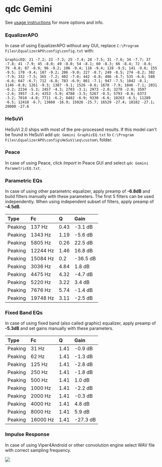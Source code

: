 # qdc Gemini
See [usage instructions](https://github.com/jaakkopasanen/AutoEq#usage) for more options and info.

### EqualizerAPO
In case of using EqualizerAPO without any GUI, replace `C:\Program Files\EqualizerAPO\config\config.txt`
with:
```
GraphicEQ: 21 -7.2; 23 -7.3; 25 -7.4; 28 -7.5; 31 -7.6; 34 -7.7; 37 -7.8; 41 -7.9; 45 -8.0; 49 -8.0; 54 -8.1; 60 -8.3; 66 -8.4; 72 -8.6; 79 -8.8; 87 -8.9; 96 -9.2; 106 -9.4; 116 -9.4; 128 -9.5; 141 -9.6; 155 -9.5; 170 -9.4; 187 -9.2; 206 -9.0; 227 -8.7; 249 -8.5; 274 -8.2; 302 -7.9; 332 -7.5; 365 -7.2; 402 -7.0; 442 -6.8; 486 -6.7; 535 -6.6; 588 -6.6; 647 -6.7; 712 -6.8; 783 -6.9; 861 -7.1; 947 -7.5; 1042 -8.1; 1146 -8.8; 1261 -9.3; 1387 -9.1; 1526 -8.6; 1678 -7.9; 1846 -7.1; 2031 -6.2; 2234 -5.3; 2457 -4.3; 2703 -3.1; 2973 -2.0; 3270 -2.0; 3597 -2.6; 3957 -3.4; 4353 -5.0; 4788 -3.5; 5267 -0.5; 5793 -0.6; 6373 -3.2; 7010 -4.0; 7711 -6.2; 8482 -6.9; 9330 -6.6; 10263 -6.5; 11289 -6.5; 12418 -6.7; 13660 -16.9; 15026 -25.7; 16529 -27.4; 18182 -27.1; 20000 -27.6
```

### HeSuVi
HeSuVi 2.0 ships with most of the pre-processed results. If this model can't be found in HeSuVi add
`qdc Gemini GraphicEQ.txt` to `C:\Program Files\EqualizerAPO\config\HeSuVi\eq\custom\` folder.

### Peace
In case of using Peace, click *Import* in Peace GUI and select `qdc Gemini ParametricEQ.txt`.

### Parametric EQs
In case of using other parametric equalizer, apply preamp of **-6.8dB** and build filters manually
with these parameters. The first 5 filters can be used independently.
When using independent subset of filters, apply preamp of **-4.5dB**.

| Type    | Fc       |    Q | Gain     |
|:--------|:---------|:-----|:---------|
| Peaking | 137 Hz   | 0.43 | -3.1 dB  |
| Peaking | 1343 Hz  | 1.19 | -5.6 dB  |
| Peaking | 5805 Hz  | 0.26 | 22.5 dB  |
| Peaking | 12244 Hz | 1.46 | 16.8 dB  |
| Peaking | 15084 Hz | 0.2  | -36.5 dB |
| Peaking | 3036 Hz  | 4.84 | 1.8 dB   |
| Peaking | 4475 Hz  | 4.32 | -4.7 dB  |
| Peaking | 5220 Hz  | 3.22 | 3.4 dB   |
| Peaking | 7676 Hz  | 5.74 | -1.4 dB  |
| Peaking | 19748 Hz | 3.11 | -2.5 dB  |

### Fixed Band EQs
In case of using fixed band (also called graphic) equalizer, apply preamp of **-5.3dB** and set
gains manually with these parameters.

| Type    | Fc       |    Q | Gain     |
|:--------|:---------|:-----|:---------|
| Peaking | 31 Hz    | 1.41 | -0.9 dB  |
| Peaking | 62 Hz    | 1.41 | -1.3 dB  |
| Peaking | 125 Hz   | 1.41 | -2.8 dB  |
| Peaking | 250 Hz   | 1.41 | -1.8 dB  |
| Peaking | 500 Hz   | 1.41 | 1.0 dB   |
| Peaking | 1000 Hz  | 1.41 | -2.2 dB  |
| Peaking | 2000 Hz  | 1.41 | -0.3 dB  |
| Peaking | 4000 Hz  | 1.41 | 4.8 dB   |
| Peaking | 8000 Hz  | 1.41 | 5.9 dB   |
| Peaking | 16000 Hz | 1.41 | -27.3 dB |

### Impulse Response
In case of using Viper4Android or other convolution engine select WAV file with correct sampling frequency.

![](https://raw.githubusercontent.com/jaakkopasanen/AutoEq/master/results/crinacle/harman_in-ear_2017-1/qdc%20Gemini/qdc%20Gemini.png)